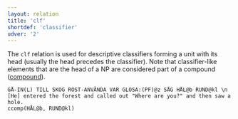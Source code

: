 ```yaml
---
layout: relation
title: 'clf'
shortdef: 'classifier'
udver: '2'
---
```


The `clf` relation is used for descriptive classifiers forming a unit with its head (usually the head precedes the classifier). Note that classifier-like elements that are the head of a NP are considered part of a compound ([compound]()).

~~~ sdparse
GÅ-IN(L) TILL SKOG RÖST-ANVÄNDA VAR GLOSA:(PF)@z SÅG HÅL@b RUND@kl \n [He] entered the forest and called out "Where are you?" and then saw a hole.
ccomp(HÅL@b, RUND@kl)
~~~
<!-- Interlanguage links updated Út zář 29 18:41:12 CEST 2020 -->
